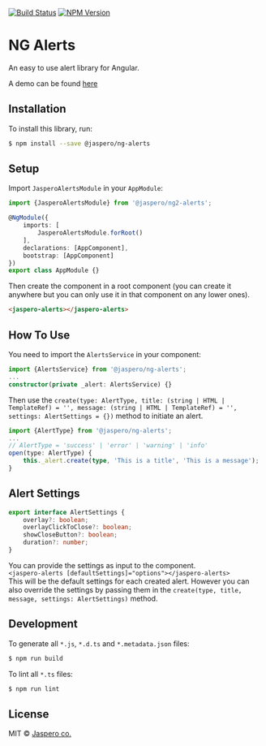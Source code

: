 [![Build Status](https://travis-ci.org/Jaspero/ng-alerts.svg?branch=master)](https://travis-ci.org/jaspero/ng-alerts)
[![NPM Version](https://img.shields.io/npm/v/@jaspero/ng-alerts.svg)](https://www.npmjs.com/package/@jaspero/ng-alerts)
# NG Alerts
An easy to use alert library for Angular.

A demo can be found [here](https://stackblitz.com/edit/jaspero-ng-alerts-example)

## Installation

To install this library, run:

```bash
$ npm install --save @jaspero/ng-alerts
```

## Setup
Import `JasperoAlertsModule` in your `AppModule`: 

```ts
import {JasperoAlertsModule} from '@jaspero/ng2-alerts';

@NgModule({
    imports: [
        JasperoAlertsModule.forRoot()
    ],
    declarations: [AppComponent],
    bootstrap: [AppComponent]
})
export class AppModule {}
```

Then create the component in a root component (you can create it anywhere but you can only use it in that component on any lower ones).

```html
<jaspero-alerts></jaspero-alerts>
```

## How To Use 
You need to import the `AlertsService` in your component:
 
```typescript
import {AlertsService} from '@jaspero/ng-alerts';
...
constructor(private _alert: AlertsService) {}
```

Then use the `create(type: AlertType, title: (string | HTML | TemplateRef) = '', message: (string | HTML | TemplateRef) = '', settings: AlertSettings = {})` method to initiate an alert.

```typescript
import {AlertType} from '@jaspero/ng-alerts';
...
// AlertType = 'success' | 'error' | 'warning' | 'info'
open(type: AlertType) {
    this._alert.create(type, 'This is a title', 'This is a message');
}
```

## Alert Settings

```typescript
export interface AlertSettings {
    overlay?: boolean;
    overlayClickToClose?: boolean;
    showCloseButton?: boolean;
    duration?: number;
}
```

You can provide the settings as input to the component.  
`<jaspero-alerts [defaultSettings]="options"></jaspero-alerts>`  
This will be the default settings for each created alert. However you can also override the settings by
passing them in the `create(type, title, message, settings: AlertSettings)` method.

## Development

To generate all `*.js`, `*.d.ts` and `*.metadata.json` files:

```bash
$ npm run build
```

To lint all `*.ts` files:

```bash
$ npm run lint
```

## License

MIT © [Jaspero co.](mailto:info@jaspero.co)
